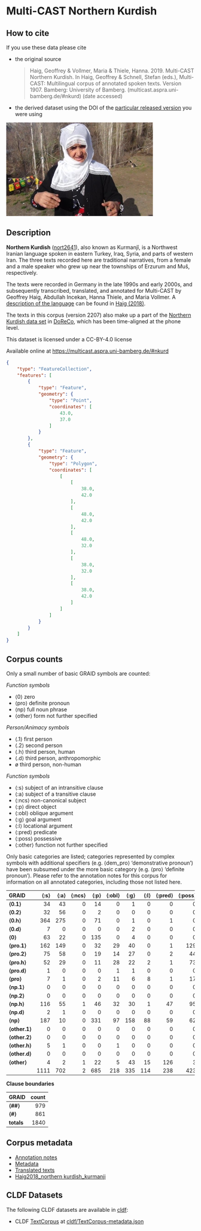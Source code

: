 # Multi-CAST Northern Kurdish

## How to cite

If you use these data please cite
- the original source
  > Haig, Geoffrey & Vollmer, Maria & Thiele, Hanna. 2019. Multi-CAST Northern Kurdish. In Haig, Geoffrey & Schnell, Stefan (eds.), Multi-CAST: Multilingual corpus of annotated spoken texts. Version 1907. Bamberg: University of Bamberg. (multicast.aspra.uni-bamberg.de/#nkurd) (date accessed)
- the derived dataset using the DOI of the [particular released version](../../releases/) you were using

![](cldf/media/image.jpg)

## Description


**Northern Kurdish** ([nort2641](https://glottolog.org/resource/languoid/id/nort2641)), also known as Kurmanjî, is a Northwest Iranian language spoken in eastern Turkey, Iraq, Syria, and parts of western Iran. The three texts recorded here are traditional narratives, from a female and a male speaker who grew up near the townships of Erzurum and Muš, respectively.

The texts were recorded in Germany in the late 1990s and early 2000s, and subsequently transcribed, translated, and annotated for Multi-CAST by Geoffrey Haig, Abdullah Incekan, Hanna Thiele, and Maria Vollmer. A [description of the language](MediaTable#cldf:Haig2018_Northern-Kurdish_Kurmanji.pdf) can be found in [Haig (2018)](Source#cldf:haig2018).

The texts in this corpus (version 2207) also make up a part of the [Northern Kurdish data set](https://doreco.huma-num.fr/languages/nort2641) in [DoReCo](https://doreco.huma-num.fr/), which has been time-aligned at the phone level.

This dataset is licensed under a CC-BY-4.0 license

Available online at https://multicast.aspra.uni-bamberg.de/#nkurd


```geojson
{
    "type": "FeatureCollection",
    "features": [
        {
            "type": "Feature",
            "geometry": {
                "type": "Point",
                "coordinates": [
                    43.0,
                    37.0
                ]
            }
        },
        {
            "type": "Feature",
            "geometry": {
                "type": "Polygon",
                "coordinates": [
                    [
                        [
                            38.0,
                            42.0
                        ],
                        [
                            48.0,
                            42.0
                        ],
                        [
                            48.0,
                            32.0
                        ],
                        [
                            38.0,
                            32.0
                        ],
                        [
                            38.0,
                            42.0
                        ]
                    ]
                ]
            }
        }
    ]
}
```



## Corpus counts

Only a small number of basic GRAID symbols are counted:

*Function symbols*
- ⟨0⟩ zero
- ⟨pro⟩ definite pronoun
- ⟨np⟩ full noun phrase
- ⟨other⟩ form not further specified

*Person/Animacy symbols*
- ⟨.1⟩ first person
- ⟨.2⟩ second person
- ⟨.h⟩ third person, human
- ⟨.d⟩ third person, anthropomorphic
- ø third person, non-human

*Function symbols*
- ⟨:s⟩ subject of an intransitive clause
- ⟨:a⟩ subject of a transitive clause
- ⟨:ncs⟩ non-canonical subject
- ⟨:p⟩ direct object
- ⟨:obl⟩ oblique argument
- ⟨:g⟩ goal argument
- ⟨:l⟩ locational argument
- ⟨:pred⟩ predicate
- ⟨:poss⟩ possessive
- ⟨:other⟩ function not further specified

Only basic categories are listed; categories represented by complex symbols with additional
specifiers (e.g. ⟨dem_pro⟩ ‘demonstrative pronoun’) have been subsumed under the more basic
category (e.g. ⟨pro⟩ ‘definite pronoun’). Please refer to the annotation notes for this corpus for
information on all annotated categories, including those not listed here.

| GRAID | ⟨:s⟩ | ⟨:a⟩ | ⟨:ncs⟩ | ⟨:p⟩ | ⟨:obl⟩ | ⟨:g⟩ | ⟨:l⟩ | ⟨:pred⟩ | ⟨:poss⟩ | ⟨:other⟩ | totals |
|:--------------|-------:|-------:|---------:|-------:|---------:|-------:|-------:|----------:|----------:|-----------:|---------:|
| **⟨0.1⟩** | 34 | 43 | 0 | 14 | 0 | 1 | 0 | 0 | 0 | 0 | 92 |
| **⟨0.2⟩** | 32 | 56 | 0 | 2 | 0 | 0 | 0 | 0 | 0 | 0 | 90 |
| **⟨0.h⟩** | 364 | 275 | 0 | 71 | 0 | 1 | 0 | 1 | 0 | 0 | 712 |
| **⟨0.d⟩** | 7 | 0 | 0 | 0 | 0 | 2 | 0 | 0 | 0 | 0 | 9 |
| **⟨0⟩** | 63 | 22 | 0 | 135 | 0 | 4 | 0 | 0 | 0 | 0 | 224 |
| **⟨pro.1⟩** | 162 | 149 | 0 | 32 | 29 | 40 | 0 | 1 | 129 | 2 | 544 |
| **⟨pro.2⟩** | 75 | 58 | 0 | 19 | 14 | 27 | 0 | 2 | 44 | 1 | 240 |
| **⟨pro.h⟩** | 52 | 29 | 0 | 11 | 28 | 22 | 2 | 1 | 73 | 0 | 218 |
| **⟨pro.d⟩** | 1 | 0 | 0 | 0 | 1 | 1 | 0 | 0 | 0 | 0 | 3 |
| **⟨pro⟩** | 7 | 1 | 0 | 2 | 11 | 6 | 8 | 1 | 17 | 18 | 71 |
| **⟨np.1⟩** | 0 | 0 | 0 | 0 | 0 | 0 | 0 | 0 | 0 | 0 | 0 |
| **⟨np.2⟩** | 0 | 0 | 0 | 0 | 0 | 0 | 0 | 0 | 0 | 0 | 0 |
| **⟨np.h⟩** | 116 | 55 | 1 | 46 | 32 | 30 | 1 | 47 | 95 | 28 | 451 |
| **⟨np.d⟩** | 2 | 1 | 0 | 0 | 0 | 0 | 0 | 0 | 0 | 0 | 3 |
| **⟨np⟩** | 187 | 10 | 0 | 331 | 97 | 158 | 88 | 59 | 62 | 80 | 1072 |
| **⟨other.1⟩** | 0 | 0 | 0 | 0 | 0 | 0 | 0 | 0 | 0 | 0 | 0 |
| **⟨other.2⟩** | 0 | 0 | 0 | 0 | 0 | 0 | 0 | 0 | 0 | 0 | 0 |
| **⟨other.h⟩** | 5 | 1 | 0 | 0 | 1 | 0 | 0 | 0 | 0 | 0 | 7 |
| **⟨other.d⟩** | 0 | 0 | 0 | 0 | 0 | 0 | 0 | 0 | 0 | 0 | 0 |
| **⟨other⟩** | 4 | 2 | 1 | 22 | 5 | 43 | 15 | 126 | 3 | 0 | 221 |
| | 1111 | 702 | 2 | 685 | 218 | 335 | 114 | 238 | 423 | 129 | 3957 |


**Clause boundaries**

| GRAID | count |
|:-----------|--------:|
| **⟨##⟩** | 979 |
| **⟨#⟩** | 861 |
| **totals** | 1840 |



## Corpus metadata

- [Annotation notes](cldf/media/annotation-notes.pdf)
- [Metadata](cldf/media/metadata.pdf)
- [Translated texts](cldf/media/translated-texts.pdf)
- [Haig2018_northern kurdish_kurmanji](cldf/media/Haig2018_Northern-Kurdish_Kurmanji.pdf)


## CLDF Datasets

The following CLDF datasets are available in [cldf](cldf):

- CLDF [TextCorpus](https://github.com/cldf/cldf/tree/master/modules/TextCorpus) at [cldf/TextCorpus-metadata.json](cldf/TextCorpus-metadata.json)